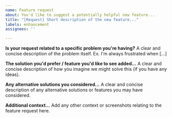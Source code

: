 ```yaml
---
name: Feature request
about: You'd like to suggest a potentially helpful new feature...
title: "[Request] Short description of the new feature..."
labels: enhancement
assignees: ''

---
```


**Is your request related to a specific problem you're having?**
A clear and concise description of the problem itself. Ex. I'm always frustrated when [...]

**The solution you'd prefer / feature you'd like to see added...**
A clear and concise description of how you imagine we might solve this (if you have any ideas).

**Any alternative solutions you considered...**
A clear and concise description of any alternative solutions or features you may have considered.

**Additional context...**
Add any other context or screenshots relating to the feature request here.
